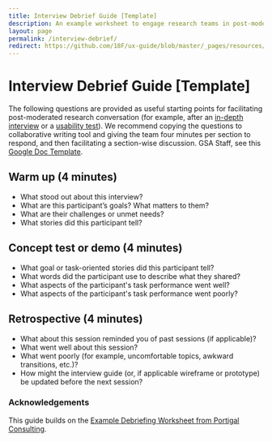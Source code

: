 ```yaml
---
title: Interview Debrief Guide [Template]
description: An example worksheet to engage research teams in post-moderated research conversation
layout: page
permalink: /interview-debrief/
redirect: https://github.com/18F/ux-guide/blob/master/_pages/resources/interview-debrief-guide.md
---
```


# Interview Debrief Guide [Template]

The following questions are provided as useful starting points for facilitating post-moderated research conversation (for example, after an [in-depth interview](https://methods.18f.gov/stakeholder-and-user-interviews/) or a [usability test](https://methods.18f.gov/usability-testing/)). We recommend copying the questions to collaborative writing tool and giving the team four minutes per section to respond, and then facilitating a section-wise discussion. GSA Staff, see this [Google Doc Template](https://docs.google.com/document/d/1f5Ue2vbeg4-95EevvlURzvl6yMLwMOXtiNwe6OMnb9E/edit#).

## Warm up (4 minutes)

- What stood out about this interview?
- What are this participant’s goals? What matters to them?
- What are their challenges or unmet needs?
- What stories did this participant tell?

## Concept test or demo (4 minutes)

- What goal or task-oriented stories did this participant tell?
- What words did the participant use to describe what they shared?
- What aspects of the participant's task performance went well?
- What aspects of the participant's task performance went poorly?

## Retrospective (4 minutes)

- What about this session reminded you of past sessions (if applicable)?
- What went well about this session?
- What went poorly (for example, uncomfortable topics, awkward transitions, etc.)?
- How might the interview guide (or, if applicable wireframe or prototype) be updated before the next session?


### Acknowledgements

This guide builds on the [Example Debriefing Worksheet from Portigal Consulting](https://rosenfeldmedia.com/wp-content/uploads/2014/10/Portigal-Consulting-Debriefing-Worksheet-2.pdf).
